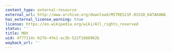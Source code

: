 ```yaml
---
content_type: external-resource
external_url: http://www.archive.org/download/MITRES21F.01S10_KATAKANA_EXERCISES/word7.mov
has_external_license_warning: true
license: https://en.wikipedia.org/wiki/All_rights_reserved
status: ''
title: MOV
uid: 4f77114c-627b-4fe1-ac2b-522f1686962b
wayback_url: ''
---
```

